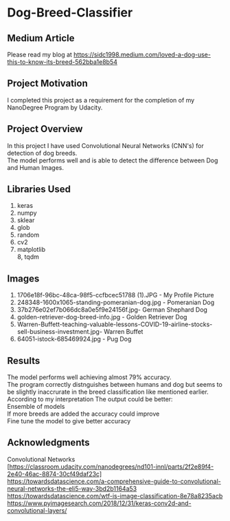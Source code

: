 # Dog-Breed-Classifier

## Medium Article

Please read my blog at https://sidc1998.medium.com/loved-a-dog-use-this-to-know-its-breed-562bba1e8b54

## Project Motivation

I completed this project as a requirement for the completion of my NanoDegree Program by Udacity.

## Project Overview

In this project I have used Convolutional Neural Networks (CNN's) for detection of dog breeds. </br>
The model performs well and is able to detect the difference between Dog and Human Images.

## Libraries Used

1. keras </br>
2. numpy </br>
3. sklear </br>
4. glob </br>
5. random </br>
6. cv2 </br>
7. matplotlib </br>
8, tqdm

## Images 

1. 1706e18f-96bc-48ca-98f5-ccfbcec51788 (1).JPG - My Profile Picture </br>
2. 248348-1600x1065-standing-pomeranian-dog.jpg - Pomeranian Dog </br>
3. 37b276e02ef7b066dc8a0e5f9e24156f.jpg- German Shephard Dog </br>
4. golden-retriever-dog-breed-info.jpg - Golden Retriever Dog </br>
5. Warren-Buffett-teaching-valuable-lessons-COVID-19-airline-stocks-sell-business-investment.jpg- Warren Buffet </br>
6. 64051-istock-685469924.jpg - Pug Dog

## Results

The model performs well achieving almost 79% accuracy.</br>
The program correctly distnguishes between humans and dog but seems to be slightly inaccrurate in the breed classification like mentioned earlier. According to my interpretation The output could be better:</br>
Ensemble of models</br>
If more breeds are added the accuracy could improve </br>
Fine tune the model to give better accuracy</br>


## Acknowledgments

Convolutional Networks [https://classroom.udacity.com/nanodegrees/nd101-innl/parts/2f2e89f4-2e40-46ac-8874-30cf49daf23c] </br>
https://towardsdatascience.com/a-comprehensive-guide-to-convolutional-neural-networks-the-eli5-way-3bd2b1164a53 </br>
https://towardsdatascience.com/wtf-is-image-classification-8e78a8235acb</br>
https://www.pyimagesearch.com/2018/12/31/keras-conv2d-and-convolutional-layers/</br>

